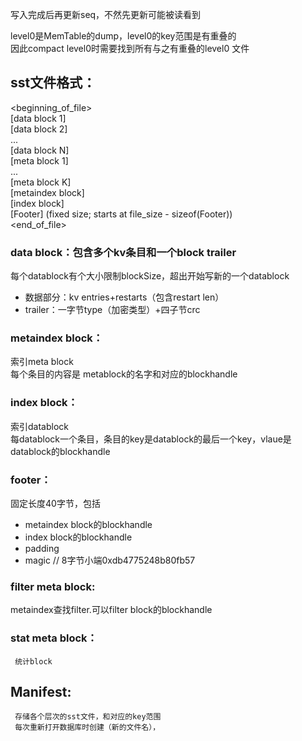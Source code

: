 写入完成后再更新seq，不然先更新可能被读看到    

level0是MemTable的dump，level0的key范围是有重叠的    
因此compact level0时需要找到所有与之有重叠的level0 文件    

## sst文件格式：    

 <beginning_of_file>    
  [data block 1]    
  [data block 2]    
  ...    
  [data block N]    
  [meta block 1]    
  ...    
  [meta block K]    
  [metaindex block]    
  [index block]    
  [Footer] \(fixed size; starts at file_size - sizeof(Footer))    
  <end_of_file>

### data block：包含多个kv条目和一个block trailer    
每个datablock有个大小限制blockSize，超出开始写新的一个datablock     
- 数据部分：kv entries+restarts（包含restart len）    
- trailer：一字节type（加密类型）+四子节crc    

### metaindex block：
索引meta block     
每个条目的内容是 metablock的名字和对应的blockhandle    

### index block：
索引datablock    
每datablock一个条目，条目的key是datablock的最后一个key，vlaue是datablock的blockhandle    

### footer：
固定长度40字节，包括    
- metaindex block的blockhandle    
- index block的blockhandle    
- padding    
- magic // 8字节小端0xdb4775248b80fb57    

### filter meta block:    
metaindex查找filter.<N>可以filter block的blockhandle    

### stat meta block：    
     统计block    

## Manifest:    
     存储各个层次的sst文件，和对应的key范围    
     每次重新打开数据库时创建（新的文件名），    
